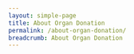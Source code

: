 ```yaml
---
layout: simple-page
title: About Organ Donation
permalink: /about-organ-donation/
breadcrumb: About Organ Donation
---
```

